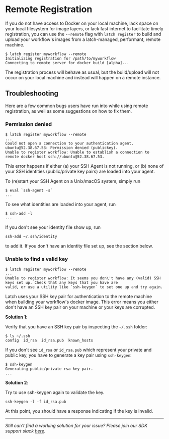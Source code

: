 # Remote Registration

If you do not have access to Docker on your local machine, lack space on your
local filesystem for image layers, or lack fast internet to facilitate timely
registration, you can use the `--remote` flag with `latch register` to build and
upload your workflow's images from a latch-managed, performant, remote machine.

```console
$ latch register myworkflow --remote
Initializing registration for /path/to/myworkflow
Connecting to remote server for docker build [alpha]...
```

The registration process will behave as usual, but the build/upload will not occur on your local machine and instead
will happen on a remote instance.

## Troubleshooting

Here are a few common bugs users have run into while using remote registration, as well as some suggestions on how to
fix them.

### Permission denied

```console
$ latch register myworkflow --remote
...
Could not open a connection to your authentication agent.
ubuntu@52.38.67.53: Permission denied (publickey).
Unable to register workflow: Unable to establish a connection to remote docker host ssh://ubuntu@52.38.67.53.
```

This error happens if either (a) your SSH Agent is not running, or (b) none of your SSH identities (public/private key
pairs) are loaded into your agent.

To (re)start your SSH Agent on a Unix/macOS system, simply run

```console
$ eval `ssh-agent -s`
...
```

To see what identities are loaded into your agent, run

```console
$ ssh-add -l
...
```

If you don't see your identity file show up, run

```console
ssh-add ~/.ssh/identity
```

to add it. If you don't have an identity file set up, see the section below.

### Unable to find a valid key

```console
$ latch register myworkflow --remote
...
Unable to register workflow: It seems you don\'t have any (valid) SSH keys set up. Check that any keys that you have are
valid, or use a utility like `ssh-keygen` to set one up and try again.
```

Latch uses your SSH key pair for authentication to the remote machine when building your workflow's docker image. This
error means you either don't have an SSH key pair on your machine or your keys are corrupted.

**Solution 1**:

Verify that you have an SSH key pair by inspecting the `~/.ssh` folder:

```console
$ ls ~/.ssh
config  id_rsa  id_rsa.pub  known_hosts
```

If you don't see `id_rsa` or `id_rsa.pub` which represent your private and public key, you have to generate a key pair
using `ssh-keygen`:

```console
$ ssh-keygen
Generating public/private rsa key pair.
...
```

**Solution 2**:

Try to use ssh-keygen again to validate the key.

```console
ssh-keygen -l -f id_rsa.pub
```

At this point, you should have a response indicating if the key is invalid.

---
*Still can't find a working solution for your issue? Please join our SDK support slack*
*[here](https://join.slack.com/t/latchbiosdk/shared_invite/zt-1hapxysts-Rxf_EA4cuAMNyQKEbGNqrA).*
